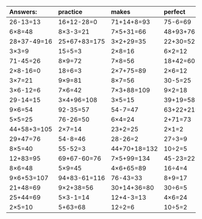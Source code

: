 | Answers: | practice | makes | perfect | ! |
| :--- | :--- | :--- | :--- | :--- |
| 26-13=13 | 16+12-28=0 | 71+14+8=93 | 75-6=69 | 97-90=7 | 
| 6×8=48 | 8×3-3=21 | 7×5+31=66 | 48+93+76=217 | 6+78+17=101 | 
| 28+37-49=16 | 25+67+83=175 | 3×2+29=35 | 22+30=52 | 4×3=12 | 
| 3×3=9 | 15÷5=3 | 2×8=16 | 6×2=12 | 3×6=18 | 
| 71-45=26 | 8×9=72 | 7×8=56 | 18+42=60 | 35+79+34=148 | 
| 2×8-16=0 | 18÷6=3 | 2×7+75=89 | 2×6=12 | 8+82-24=66 | 
| 3×7=21 | 9×9=81 | 8×7=56 | 30-5=25 | 5×8=40 | 
| 3×6-12=6 | 7×6=42 | 7×3+88=109 | 9×2=18 | 12÷4=3 | 
| 29-14=15 | 3×4+96=108 | 3×5=15 | 39+19=58 | 54+21=75 | 
| 9×6=54 | 92-35=57 | 54-7=47 | 63+22+21=106 | 76-57=19 | 
| 5×5=25 | 76-26=50 | 6×4=24 | 2+71=73 | 24÷3=8 | 
| 44+58+3=105 | 2×7=14 | 23+2=25 | 2×1=2 | 5×7=35 | 
| 29+47=76 | 54-8=46 | 28-26=2 | 27÷3=9 | 29+59=88 | 
| 8×5=40 | 55-52=3 | 44+70+18=132 | 10÷2=5 | 21÷3=7 | 
| 12+83=95 | 69+67-60=76 | 7×5+99=134 | 45-23=22 | 88-25=63 | 
| 8×6=48 | 5×9=45 | 4×6+65=89 | 16÷4=4 | 6×8-20=28 | 
| 9×6+53=107 | 94+83-61=116 | 76-43=33 | 8+9=17 | 31+33=64 | 
| 21+48=69 | 9×2+38=56 | 30+14+36=80 | 30÷6=5 | 25+44=69 | 
| 25+44=69 | 5×3-1=14 | 12+4-3=13 | 4×6=24 | 87-86=1 | 
| 2×5=10 | 5+63=68 | 12÷2=6 | 10÷5=2 | 84+5=89 | 
